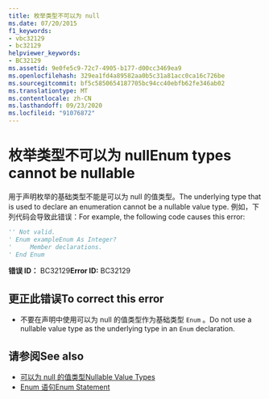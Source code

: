 ```yaml
---
title: 枚举类型不可以为 null
ms.date: 07/20/2015
f1_keywords:
- vbc32129
- bc32129
helpviewer_keywords:
- BC32129
ms.assetid: 9e0fe5c9-72c7-4905-b177-d00cc3469ea9
ms.openlocfilehash: 329ea1fd4a89582aa0b5c31a81acc0ca16c726be
ms.sourcegitcommit: bf5c5850654187705bc94cc40ebfb62fe346ab02
ms.translationtype: MT
ms.contentlocale: zh-CN
ms.lasthandoff: 09/23/2020
ms.locfileid: "91076872"
---
```

# <a name="enum-types-cannot-be-nullable"></a><span data-ttu-id="d6ba5-102">枚举类型不可以为 null</span><span class="sxs-lookup"><span data-stu-id="d6ba5-102">Enum types cannot be nullable</span></span>

<span data-ttu-id="d6ba5-103">用于声明枚举的基础类型不能是可以为 null 的值类型。</span><span class="sxs-lookup"><span data-stu-id="d6ba5-103">The underlying type that is used to declare an enumeration cannot be a nullable value type.</span></span> <span data-ttu-id="d6ba5-104">例如，下列代码会导致此错误：</span><span class="sxs-lookup"><span data-stu-id="d6ba5-104">For example, the following code causes this error:</span></span>  
  
```vb  
'' Not valid.  
' Enum exampleEnum As Integer?  
'     Member declarations.  
' End Enum  
```  
  
 <span data-ttu-id="d6ba5-105">**错误 ID：** BC32129</span><span class="sxs-lookup"><span data-stu-id="d6ba5-105">**Error ID:** BC32129</span></span>  
  
## <a name="to-correct-this-error"></a><span data-ttu-id="d6ba5-106">更正此错误</span><span class="sxs-lookup"><span data-stu-id="d6ba5-106">To correct this error</span></span>  
  
- <span data-ttu-id="d6ba5-107">不要在声明中使用可以为 null 的值类型作为基础类型 `Enum` 。</span><span class="sxs-lookup"><span data-stu-id="d6ba5-107">Do not use a nullable value type as the underlying type in an `Enum` declaration.</span></span>  
  
## <a name="see-also"></a><span data-ttu-id="d6ba5-108">请参阅</span><span class="sxs-lookup"><span data-stu-id="d6ba5-108">See also</span></span>

- [<span data-ttu-id="d6ba5-109">可以为 null 的值类型</span><span class="sxs-lookup"><span data-stu-id="d6ba5-109">Nullable Value Types</span></span>](../programming-guide/language-features/data-types/nullable-value-types.md)
- [<span data-ttu-id="d6ba5-110">Enum 语句</span><span class="sxs-lookup"><span data-stu-id="d6ba5-110">Enum Statement</span></span>](../language-reference/statements/enum-statement.md)
